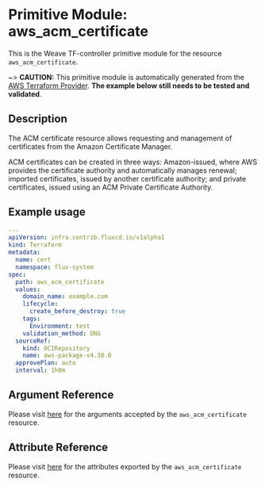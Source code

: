 
# Primitive Module: aws_acm_certificate

This is the Weave TF-controller primitive module for the resource `aws_acm_certificate`.

~> **CAUTION:** This primitive module is automatically generated from the [AWS Terraform Provider](https://registry.terraform.io/providers/hashicorp/aws/latest/docs/resources/acm_certificate). **The example below still needs to be tested and validated**.

## Description

The ACM certificate resource allows requesting and management of certificates
from the Amazon Certificate Manager.

ACM certificates can be created in three ways:
Amazon-issued, where AWS provides the certificate authority and automatically manages renewal;
imported certificates, issued by another certificate authority;
and private certificates, issued using an ACM Private Certificate Authority.

## Example usage

```yaml
---
apiVersion: infra.contrib.fluxcd.io/v1alpha1
kind: Terraform
metadata:
  name: cert
  namespace: flux-system
spec:
  path: aws_acm_certificate
  values:
    domain_name: example.com
    lifecycle:
      create_before_destroy: true
    tags:
      Environment: test
    validation_method: DNS
  sourceRef:
    kind: OCIRepository
    name: aws-package-v4.38.0
  approvePlan: auto
  interval: 1h0m
```

## Argument Reference

Please visit [here](https://registry.terraform.io/providers/hashicorp/aws/latest/docs/resources/acm_certificate#argument-reference) for the arguments accepted by the `aws_acm_certificate` resource.

## Attribute Reference

Please visit [here](https://registry.terraform.io/providers/hashicorp/aws/latest/docs/resources/acm_certificate#attributes-reference) for the attributes exported by the `aws_acm_certificate` resource.
